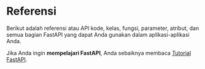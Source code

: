 # Referensi

Berikut adalah referensi atau API kode, kelas, fungsi, parameter, atribut, dan semua bagian FastAPI yang dapat Anda gunakan dalam aplikasi-aplikasi Anda.

Jika Anda ingin **mempelajari FastAPI**, Anda sebaiknya membaca [Tutorial FastAPI](https://fastapi.tiangolo.com/tutorial/).
